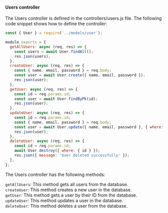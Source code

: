 #### Users controller

The Users controller is defined in the controllers/users.js file. The following code snippet shows how to define the controller:

```js
const { User } = require('../models/user');

module.exports = {
  getAllUsers: async (req, res) => {
    const users = await User.findAll();
    res.json(users);
  },
  createUser: async (req, res) => {
    const { name, email, password } = req.body;
    const user = await User.create({ name, email, password });
    res.json(user);
  },
  getUser: async (req, res) => {
    const id = req.params.id;
    const user = await User.findByPk(id);
    res.json(user);
  },
  updateUser: async (req, res) => {
    const id = req.params.id;
    const { name, email, password } = req.body;
    const user = await User.update({ name, email, password }, { where: { id } });
    res.json(user);
  },
  deleteUser: async (req, res) => {
    const id = req.params.id;
    await User.destroy({ where: { id } });
    res.json({ message: 'User deleted successfully' });
  },
};
```

The Users controller has the following methods:

`getAllUsers`: This method gets all users from the database. <br>
`createUser`: This method creates a new user in the database. <br>
`getUser`: This method gets a user by their ID from the database. <br>
`updateUser`: This method updates a user in the database. <br>
`deleteUser`: This method deletes a user from the database. <br>
